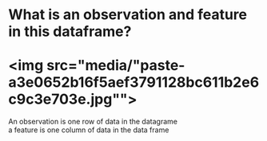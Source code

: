 # What is an observation and feature in this dataframe?<br><br><img src="media/"paste-a3e0652b16f5aef3791128bc611b2e6c9c3e703e.jpg""><br>
An observation is one row of data in the datagrame<br>a feature is one column of data in the data frame


